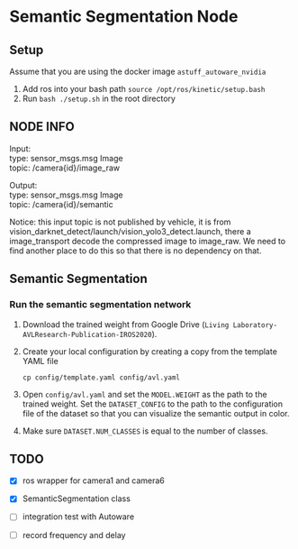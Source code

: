 # Semantic Segmentation Node

## Setup

Assume that you are using the docker image `astuff_autoware_nvidia` 

1. Add ros into your bash path `source /opt/ros/kinetic/setup.bash`
2. Run `bash ./setup.sh` in the root directory

## NODE INFO

Input: \
type: sensor_msgs.msg Image \
topic: /camera{id}/image_raw

Output: \
type: sensor_msgs.msg Image \
topic: /camera{id}/semantic

Notice: this input topic is not published by vehicle, it is from vision_darknet_detect/launch/vision_yolo3_detect.launch, there a image_transport decode the compressed image to image_raw. We need to find another place to do this so that there is no dependency on that.

## Semantic Segmentation

### Run the semantic segmentation network

1. Download the trained weight from Google Drive (`Living Laboratory-AVLResearch-Publication-IROS2020`). 

2. Create your local configuration by creating a copy from the template YAML file

   ```
   cp config/template.yaml config/avl.yaml
   ```

3. Open `config/avl.yaml` and set the `MODEL.WEIGHT` as the path to the trained weight. Set the `DATASET_CONFIG` to the path to the configuration file of the dataset so that you can visualize the semantic output in color.  

4. Make sure `DATASET.NUM_CLASSES` is equal to the number of classes. 

## TODO

- [x] ros wrapper for camera1 and camera6
- [x] SemanticSegmentation class
- [ ] integration test with Autoware
- [ ] record frequency and delay

